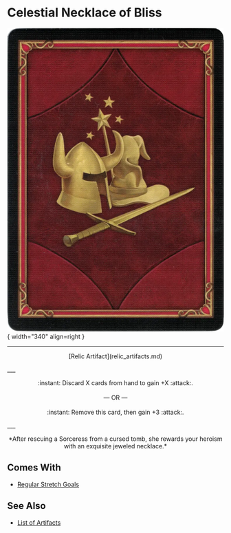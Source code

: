 # Celestial Necklace of Bliss

![Celestial Necklace of Bliss](../assets/player-deck-back.webp){ width="340" align=right }
___
<p style="text-align: center;" markdown>[Relic Artifact](relic_artifacts.md)</p>
___
<p style="text-align: center;" markdown>:instant: Discard X cards from hand to gain +X :attack:.<br><br>— OR —<br><br>:instant: Remove this card, then gain +3 :attack:.</p>
___
<p style="text-align: center;" markdown>*After rescuing a Sorceress from a cursed tomb, she rewards your heroism with an exquisite jeweled necklace.*</p>


## Comes With

- [Regular Stretch Goals](../content.md)


## See Also


- [List of Artifacts](index.md)
